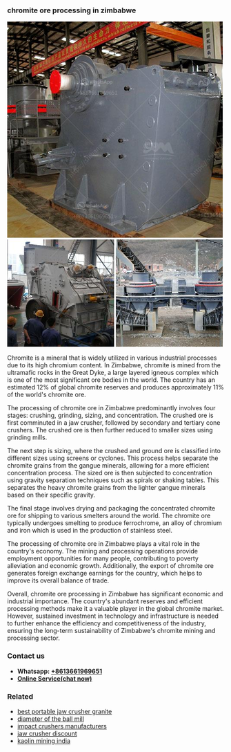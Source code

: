 <h3>chromite ore processing in zimbabwe</h3><img src='1704951534.jpg' alt=''><p>Chromite is a mineral that is widely utilized in various industrial processes due to its high chromium content. In Zimbabwe, chromite is mined from the ultramafic rocks in the Great Dyke, a large layered igneous complex which is one of the most significant ore bodies in the world. The country has an estimated 12% of global chromite reserves and produces approximately 11% of the world's chromite ore.</p><p>The processing of chromite ore in Zimbabwe predominantly involves four stages: crushing, grinding, sizing, and concentration. The crushed ore is first comminuted in a jaw crusher, followed by secondary and tertiary cone crushers. The crushed ore is then further reduced to smaller sizes using grinding mills.</p><p>The next step is sizing, where the crushed and ground ore is classified into different sizes using screens or cyclones. This process helps separate the chromite grains from the gangue minerals, allowing for a more efficient concentration process. The sized ore is then subjected to concentration using gravity separation techniques such as spirals or shaking tables. This separates the heavy chromite grains from the lighter gangue minerals based on their specific gravity.</p><p>The final stage involves drying and packaging the concentrated chromite ore for shipping to various smelters around the world. The chromite ore typically undergoes smelting to produce ferrochrome, an alloy of chromium and iron which is used in the production of stainless steel.</p><p>The processing of chromite ore in Zimbabwe plays a vital role in the country's economy. The mining and processing operations provide employment opportunities for many people, contributing to poverty alleviation and economic growth. Additionally, the export of chromite ore generates foreign exchange earnings for the country, which helps to improve its overall balance of trade.</p><p>Overall, chromite ore processing in Zimbabwe has significant economic and industrial importance. The country's abundant reserves and efficient processing methods make it a valuable player in the global chromite market. However, sustained investment in technology and infrastructure is needed to further enhance the efficiency and competitiveness of the industry, ensuring the long-term sustainability of Zimbabwe's chromite mining and processing sector.</p><h3>Contact us</h3><ul><li><strong>Whatsapp:&nbsp;<a href="https://wa.me/8613661969651">+8613661969651</a></strong></li><li><a href="https://swt.shibang-china.com/?git&amp;zhl&amp;chromite ore processing in zimbabwe"><strong>Online Service(chat now)</strong></a></li></ul><h3>Related</h3><ul><li><a href='best portable jaw crusher granite.md'>best portable jaw crusher granite</a></li><li><a href='diameter of the ball mill.md'>diameter of the ball mill</a></li><li><a href='impact crushers manufacturers.md'>impact crushers manufacturers</a></li><li><a href='jaw crusher discount.md'>jaw crusher discount</a></li><li><a href='kaolin mining india.md'>kaolin mining india</a></li></ul>